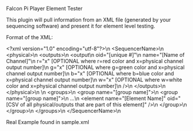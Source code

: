 Falcon Pi Player Element Tester

This plugin will pull information from an XML file (generated by your sequencing software) and present it for element level testing.

Format of the XML:

\<?xml version="1.0" encoding="utf-8"?\>\n
\<SequencerName\>\n
  \<physical\>\n
    \<outputs\>\n
      \<output\n 
              oid="[unique #]"\n
              name="[Name of Channel]"\n
              r="x"   [OPTIONAL where r=red color and x=physical channel output number]\n
              g="x"   [OPTIONAL where g=green color and x=physical channel output number]\n
              b="x"   [OPTIONAL where b=blue color and x=physical channel output number]\n
              w="x"   [OPTIONAL where w=white color and x=physical channel output number]\n
      /\>\n
    \</outputs\>\n
  \</physical\>\n
  \n
  \<groups\>\n
    \<group name="[group name]"\>\n
      \<group name="[group name]"\>\n
      ...\n
        \<element name="[Element Name]" oid="[CSV of all physical/outputs that are part of this element]" /\>\n
      \</group\>\n
    \</group\>\n
  \</groups\>\n
\</SequencerName\>\n


Real Example found in sample.xml

